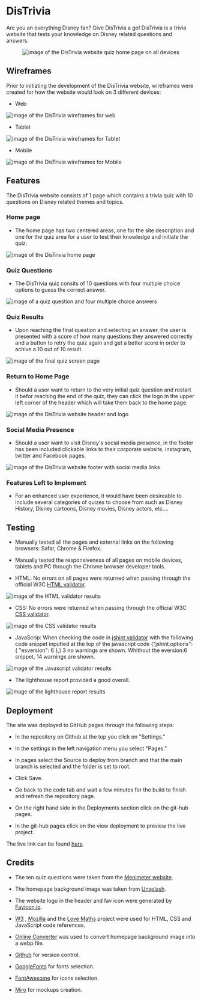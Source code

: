 # DisTrivia 
Are you an everything Disney fan? Give DisTrivia a go! DisTrivia is a trivia website that tests your knowledge on Disney related questions and answers.
<p align="center">
<img src="https://res.cloudinary.com/dugcwv1mf/image/upload/v1693827415/Project%201/Screenshot_2023-09-04_at_12.36.23_PM_npakuw.png" width="auto" height="auto" alt="image of the DisTrivia website quiz home page on all devices"></p>

## Wireframes
Prior to initiating the development of the DisTrivia website, wireframes were created for how the website would look on 3 different devices:

* Web

<img src="https://res.cloudinary.com/dugcwv1mf/image/upload/v1693828519/Project%201/Screenshot_2023-09-04_at_12.54.48_PM_ydzbyb.png" width="auto" height="auto" alt="image of the DisTrivia wireframes for web">

* Tablet

<img src="https://res.cloudinary.com/dugcwv1mf/image/upload/v1693828536/Project%201/Screenshot_2023-09-04_at_12.55.00_PM_xskswq.png" width="auto" height="auto" alt="image of the DisTrivia wireframes for Tablet">

* Mobile

<img src="https://res.cloudinary.com/dugcwv1mf/image/upload/v1693828552/Project%201/Screenshot_2023-09-04_at_12.55.11_PM_zs4sww.png" width="auto" height="auto" alt="image of the DisTrivia wireframes for Mobile">

## Features 
The DisTrivia website consists of 1 page which contains a trivia quiz with 10 questions on Disney related themes and topics.

### Home page
* The home page has two centered areas, one for the site description and one for the quiz area for a user to test their knowledge and initiate the quiz.


<img src="https://res.cloudinary.com/dugcwv1mf/image/upload/v1693827762/Project%201/Screenshot_2023-09-04_at_12.42.07_PM_e55zoy.png" width="auto" height="auto" alt="image of the DisTrivia home page">

### Quiz Questions
* The DisTrivia quiz consits of 10 questions with four multiple choice options to guess the correct answer.


<img src="https://res.cloudinary.com/dugcwv1mf/image/upload/v1693827949/Project%201/Screenshot_2023-09-04_at_12.45.33_PM_s3psru.png" width="auto" height="auto" alt="image of a quiz question and four multiple choice answers">

### Quiz Results
* Upon reaching the final question and selecting an answer, the user is presented with a score of how many questions they answered correctly and a button to retry the quiz again and get a better score in order to achive a 10 out of 10 result. 


<img src="https://res.cloudinary.com/dugcwv1mf/image/upload/v1693828033/Project%201/Screenshot_2023-09-04_at_12.47.00_PM_pkrkwv.png" width="auto" height="auto" alt="image of the final quiz screen page">

### Return to Home Page
* Should a user want to return to the very initial quiz question and restart it befor reaching the end of the quiz, they can click the logo in the upper left corner of the header which will take them back to the home page.


<img src="https://res.cloudinary.com/dugcwv1mf/image/upload/v1693828888/Project%201/Screenshot_2023-09-04_at_1.01.09_PM_pxvlio.png" width="auto" height="auto" alt="image of the DisTrivia website header and logo">

### Social Media Presence 
* Should a user want to visit Disney's social media presence, in the footer has been included clickable links to their corporate website, instagram, twitter and Facebook pages.


<img src="https://res.cloudinary.com/dugcwv1mf/image/upload/v1693828907/Project%201/Screenshot_2023-09-04_at_1.01.18_PM_b0imic.png" width="auto" height="auto" alt="image of the DisTrivia website footer with social media links">

### Features Left to Implement
* For an enhanced user experience, it would have been desireable to include several categories of quizes to choose from such as Disney History, Disney cartoons, Disney movies, Disney actors, etc....


## Testing
* Manually tested all the pages and external links on the following browsers: Safar, Chrome & Firefox.

* Manually tested the responsiveness of all pages on mobile devices, tablets and PC through the Chrome browser developer tools.

* HTML: No errors on all pages were returned when passing through the official W3C [HTML validator](https://validator.w3.org/).
<img src="https://res.cloudinary.com/dugcwv1mf/image/upload/v1693311884/Project%201/Screenshot_2023-08-29_at_1.24.02_PM_x92qwh.png" width="auto" height="auto" alt="image of the HTML validator results">

* CSS: No errors were returned when passing through the official W3C [CSS validator](https://jigsaw.w3.org/css-validator/).
<img src="https://res.cloudinary.com/dugcwv1mf/image/upload/v1693311992/Project%201/Screenshot_2023-08-29_at_1.26.18_PM_f3ecdb.png" width="auto" height="auto" alt="image of the CSS validator results">

* JavaScrip: When checking the code in [jshint validator](https://jshint.com/) with the following code snippet inputted at the top of the javascript code ("jshint.options": { "esversion": 6 },) 3 no warnings are shown. Whithout the eversion:6 snippet, 14 warnings are shown.
<img src="https://res.cloudinary.com/dugcwv1mf/image/upload/v1694257558/Project%201/jsh_roaqul.png" width="auto" height="auto" alt="image of the Javascript validator results">

* The lighthouse report provided a good overall.    
<img src="https://res.cloudinary.com/dugcwv1mf/image/upload/v1693829866/Project%201/Screenshot_2023-09-04_at_1.17.34_PM_sravlb.png" width="auto" height="auto" alt="image of the lighthouse report results">


## Deployment
The site was deployed to GitHub pages through the following steps:

* In the repository on Github at the top you click on "Settings."

* In the settings in the left navigation menu you select "Pages."

* In pages select the Source to deploy from branch and that the main branch is selected and the folder is set to root.

* Click Save.

* Go back to the code tab and wait a few minutes for the build to finish and refresh the repository page.

* On the right hand side in the Deployments section click on the git-hub pages. 

* In the git-hub pages click on the view deployment to preview the live project. 

The live link can be found [here](https://xalil404.github.io/DisTrivia/).


## Credits
* The ten quiz questions were taken from the [Menimeter website](https://www.mentimeter.com/blog/audience-energizers/55-free-trivia-and-fun-quiz-question-templates).

* The homepage background image was taken from [Unsplash](https://unsplash.com/).

* The website logo in the header and fav icon were generated by [Favicon.io](https://favicon.io/).

* [W3](https://www.w3schools.com/) , [Mozilla](https://developer.mozilla.org/) and the [Love Maths](https://xalil404.github.io/Love_Maths/) project were used for HTML, CSS and JavaScript code references.

* [Online Converter](https://www.online-convert.com/) was used to convert homepage background image into a webp file.

* [Github](https://github.com/) for version control.

* [GoogleFonts](https://fonts.google.com/) for fonts selection.

* [FontAwesome](https://fontawesome.com/) for icons selection.

* [Miro](https://miro.com/) for mockups creation.
